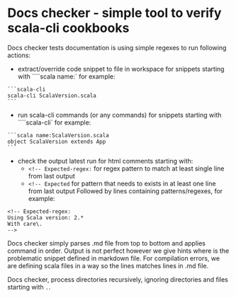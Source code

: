 # Docs checker - simple tool to verify scala-cli cookbooks

Docs checker tests documentation is using simple regexes to run following actions:
 - extract/override code snippet to file in workspace for snippets starting with ````scala name:<file-name>` for example:

````
```scala-cli
scala-cli ScalaVersion.scala
```
````
    
 - run scala-cli commands (or any commands) for snippets starting with ````scala-cli` for example:

````
```scala name:ScalaVersion.scala
object ScalaVersion extends App 
```
````

 - check the output latest run for html comments starting with: 
    - `<!-- Expected-regex:` for regex pattern to match at least single line from last output
    - `<!-- Expected` for pattern that needs to exists in at least one line from last output
Followed by lines containing patterns/regexes, for example:

```
<!-- Expected-regex:
Using Scala version: 2.*
With care\.
-->
```

Docs checker simply parses .md file from top to bottom and applies command in order. 
Output is not perfect however we give hints where is the problematic snippet defined in markdown file. 
For compilation errors, we are defining scala files in a way so the lines matches lines in .md file.

Docs checker, process directories recursively, ignoring directories and files starting with `.`.